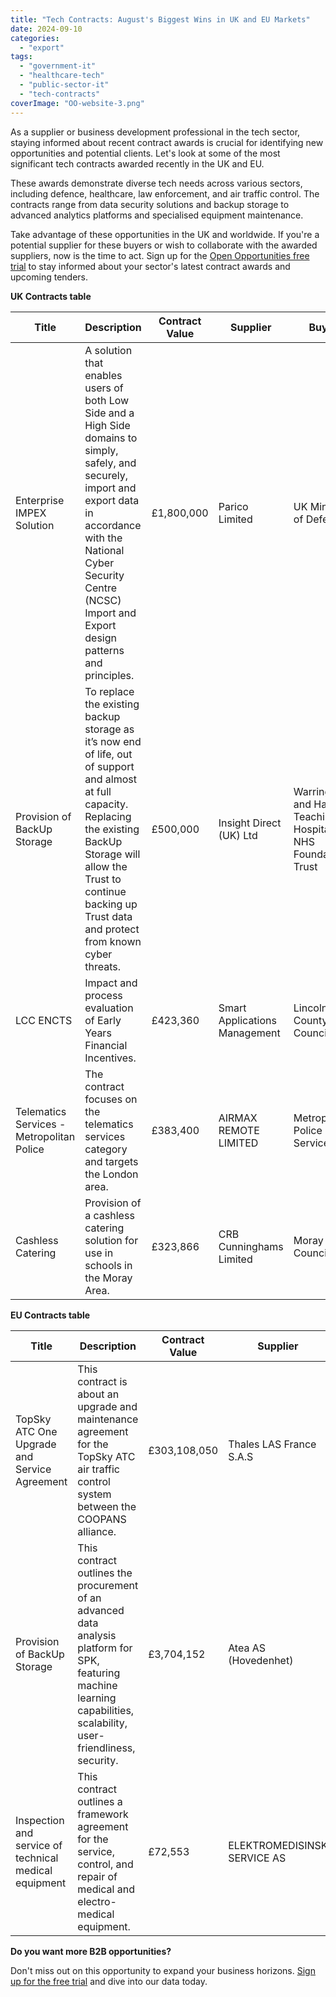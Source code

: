 ```yaml
---
title: "Tech Contracts: August's Biggest Wins in UK and EU Markets"
date: 2024-09-10
categories: 
  - "export"
tags: 
  - "government-it"
  - "healthcare-tech"
  - "public-sector-it"
  - "tech-contracts"
coverImage: "OO-website-3.png"
---
```


As a supplier or business development professional in the tech sector, staying informed about recent contract awards is crucial for identifying new opportunities and potential clients. Let's look at some of the most significant tech contracts awarded recently in the UK and EU.

These awards demonstrate diverse tech needs across various sectors, including defence, healthcare, law enforcement, and air traffic control. The contracts range from data security solutions and backup storage to advanced analytics platforms and specialised equipment maintenance.

Take advantage of these opportunities in the UK and worldwide. If you're a potential supplier for these buyers or wish to collaborate with the awarded suppliers, now is the time to act. Sign up for the [Open Opportunities free trial](https://www.openopps.com/book-a-call-for-the-best-chance-to-win-bids/) to stay informed about your sector's latest contract awards and upcoming tenders.

**UK Contracts table**

| Title | Description | Contract Value | Supplier | Buyer | Link |
| --- | --- | --- | --- | --- | --- |
| Enterprise IMPEX Solution | A solution that enables users of both Low Side and a High Side domains to simply, safely, and securely, import and export data in accordance with the National Cyber Security Centre (NCSC) Import and Export design patterns and principles. | £1,800,000 | Parico Limited | UK Ministry of Defence | [Source](https://www.contractsfinder.service.gov.uk/Notice/2ec35c4e-9d33-4213-b8e8-c29450bfc406) |
| Provision of BackUp Storage | To replace the existing backup storage as it’s now end of life, out of support and almost at full capacity. Replacing the existing BackUp Storage will allow the Trust to continue backing up Trust data and protect from known cyber threats. | £500,000 | Insight Direct (UK) Ltd | Warrington and Halton Teaching Hospitals NHS Foundation Trust | [Source](https://www.contractsfinder.service.gov.uk/Notice/534b39c1-eba7-4f03-a66d-f8ad62e75c81) |
| LCC ENCTS | Impact and process evaluation of Early Years Financial Incentives. | £423,360 | Smart Applications Management | Lincolnshire County Council | [Source](https://www.contractsfinder.service.gov.uk/Notice/dd585779-e0f8-4432-b330-301495ac73e5) |
| Telematics Services - Metropolitan Police | The contract focuses on the telematics services category and targets the London area. | £383,400 | AIRMAX REMOTE LIMITED | Metropolitan Police Service | [Source](https://www.contractsfinder.service.gov.uk/Notice/5c18ff19-3736-44a8-8a2f-ef77fc27914a) |
| Cashless Catering | Provision of a cashless catering solution for use in schools in the Moray Area. | £323,866 | CRB Cunninghams Limited | Moray Council | [Source](https://www.find-tender.service.gov.uk/Notice/027626-2024) |

**EU Contracts table**

| Title | Description | Contract Value | Supplier | Buyer | Link |
| --- | --- | --- | --- | --- | --- |
| TopSky ATC One Upgrade and Service Agreement | This contract is about an upgrade and maintenance agreement for the TopSky ATC air traffic control system between the COOPANS alliance. | £303,108,050 | Thales LAS France S.A.S | Naviair | [Source](https://ted.europa.eu/udl?uri=TED:NOTICE:498607-2024:TEXT:EN:HTML&tabId=0) |
| Provision of BackUp Storage | This contract outlines the procurement of an advanced data analysis platform for SPK, featuring machine learning capabilities, scalability, user-friendliness, security. | £3,704,152 | Atea AS (Hovedenhet) | STATENS PENSJONSKASSE | [Source](https://ted.europa.eu/udl?uri=TED:NOTICE:502654-2024:TEXT:EN:HTML&tabId=0) |
| Inspection and service of technical medical equipment | This contract outlines a framework agreement for the service, control, and repair of medical and electro-medical equipment. | £72,553 | ELEKTROMEDISINSK SERVICE AS | Ringebu Kommune | [Source](https://ted.europa.eu/udl?uri=TED:NOTICE:518425-2024:TEXT:EN:HTML&tabId=0) |

**Do you want more B2B opportunities?**

Don't miss out on this opportunity to expand your business horizons. [Sign up for the free trial](https://www.openopps.com/book-a-call-for-the-best-chance-to-win-bids/) and dive into our data today.
